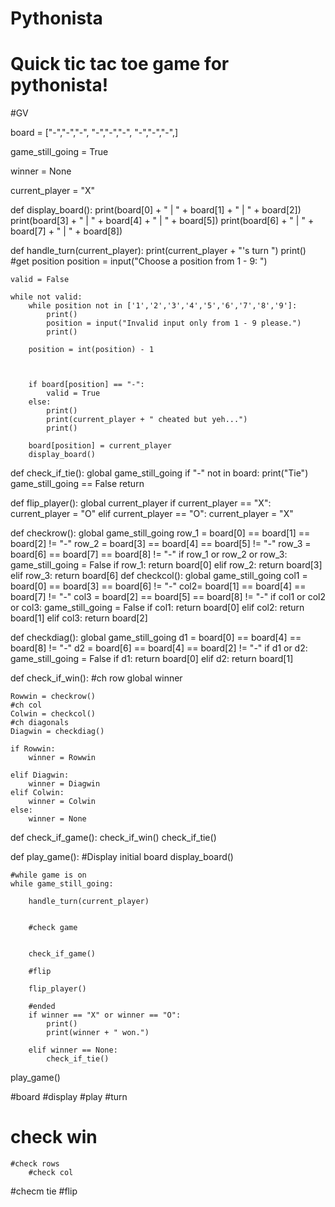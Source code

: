 # Pythonista

# Quick tic tac toe game for pythonista!

#GV


board = ["-","-","-",
				"-","-","-",
					"-","-","-",]
					
game_still_going = True


winner = None

current_player = "X"
					
					

def display_board():
	print(board[0] + " | " + board[1] + " | " + board[2])
	print(board[3] + " | " + board[4] + " | " + board[5])
	print(board[6] + " | " + board[7] + " | " + board[8])


def handle_turn(current_player):
	print(current_player + "'s turn ")
	print()
	#get position
	position = input("Choose a position from 1 - 9: ")
	
	valid = False
	
	while not valid:
		while position not in ['1','2','3','4','5','6','7','8','9']:
			print()
			position = input("Invalid input only from 1 - 9 please.")
			print()
		
		position = int(position) - 1
		
		
		
		if board[position] == "-":
			valid = True
		else:
			print()
			print(current_player + " cheated but yeh...")
			print()
		
		board[position] = current_player
		display_board()

def check_if_tie():
	global game_still_going
	if "-" not in board:
		print("Tie")
		game_still_going == False
	return
	
	
	
def flip_player():
	global current_player
	if current_player == "X":
		current_player = "O"
	elif current_player == "O":
		current_player = "X"
	
	

def checkrow():
	global game_still_going
	row_1 = board[0] == board[1] == board[2] != "-"
	row_2 = board[3] == board[4] == board[5] != "-"
	row_3 = board[6] == board[7] == board[8] != "-"
	if row_1 or row_2 or row_3:
		game_still_going = False
	if row_1:
		return board[0]
	elif row_2:
		return board[3]
	elif row_3:
		return board[6]
def checkcol():
	global game_still_going
	col1 = board[0] == board[3] == board[6] != "-"
	col2= board[1] == board[4] == board[7] != "-"
	col3 = board[2] == board[5] == board[8] != "-"
	if col1 or col2 or col3:
		game_still_going = False
	if col1:
		return board[0]
	elif col2:
		return board[1]
	elif col3:
		return board[2]


def checkdiag():
	global game_still_going
	d1 = board[0] == board[4] == board[8] != "-"
	d2 = board[6] == board[4] == board[2] != "-"
	if d1 or d2:
		game_still_going = False
	if d1:
		return board[0]
	elif d2:
		return board[1]
	



def check_if_win():
	#ch row
	global winner
	
	Rowwin = checkrow()
	#ch col
	Colwin = checkcol()
	#ch diagonals
	Diagwin = checkdiag()
	
	if Rowwin:
		winner = Rowwin
		
	elif Diagwin:
		winner = Diagwin
	elif Colwin:
		winner = Colwin
	else:
		winner = None
		
	
	

	
	


def check_if_game():
	check_if_win()
	check_if_tie()
	
	




def play_game():
	#Display initial board
	display_board()
	
	#while game is on
	while game_still_going:
	
		handle_turn(current_player)
		
		
		#check game
		
		
		check_if_game()
		
		#flip
		
		flip_player()
		
		#ended
		if winner == "X" or winner == "O":
			print()
			print(winner + " won.")
			
		elif winner == None:
			check_if_tie()
			
	
	
	
	
	

	
	
play_game()
	


#board
#display
#play
#turn
# check win
	#check rows
		#check col
#checm tie
#flip
